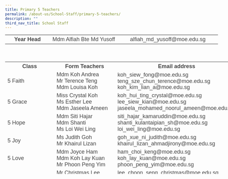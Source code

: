 ```yaml
---
title: Primary 5 Teachers
permalink: /about-us/School-Staff/primary-5-teachers/
description: ""
third_nav_title: School Staff
---
```

<table style="width: 699px; height: 73px;" class="iveo_table ives_tab_simple ive_eobj_center">

<tbody>

<tr>

<th style="width: 146px;"><font color="#444444" face="arial, sans-serif" size="4">Year Head</font></th>

<th style="width: 229px;"><span style="font-weight: normal;"><font color="#444444" face="arial, sans-serif" size="4">Mdm Alfiah&nbsp;Bte Md Yusoff</font></span></th>

<th style="width: 325px;"><font color="#444444" face="arial, sans-serif" size="4"><span style="font-weight: normal;">alfiah_md_yusoff@moe.edu.sg</span></font></th>

</tr>

</tbody>

</table>

<font size="4" face="arial, sans-serif"><span style="line-height: 107%;" lang="EN-SG"></span></font>

<table style="width: 797.312px; height: 370px;" class="ive_eobj_center iveo_table ives_tab_simple">

<tbody>

<tr>

<th style="width: 100px;"><font color="#444444" face="arial, sans-serif" size="4">Class</font></th>

<th style="width: 304px;"><font color="#444444" face="arial, sans-serif" size="4">Form Teachers</font></th>

<th style="width: 393px;"><font color="#444444" face="arial, sans-serif" size="4">Email address</font></th>

</tr>

<tr>

<td><font color="#444444" face="arial, sans-serif" size="4">5 Faith</font></td>

<td><font color="#444444" size="4" face="arial, sans-serif">Mdm Koh Andrea <br> <span style="line-height: 19.26px; line-height: 19.26px;" lang="EN-SG"></span><span style="" class="" lang="EN-SG"></span>Mr Terence Teng<br>Mdm Louisa Koh<span style="" class="" lang="EN-SG"></span></font></td>

<td><font color="#444444" size="4" face="arial, sans-serif">koh_siew_fong@moe.edu.sg teng_sze_chun_terence@moe.edu.sg<span style="line-height: 107%;" lang="EN-SG"><br>koh_kim_lian_a@moe.edu.sg</span><span style="line-height: 107%;" lang="EN-SG"></span></font></td>

</tr>

<tr>

<td><font color="#444444" face="arial, sans-serif" size="4">5 Grace</font></td>

<td><font color="#444444" size="4" face="arial, sans-serif">Miss Crystal Koh <br>Ms Esther Lee <br> Mdm Jaseela Ameen</font></td>

<td><font color="#444444" size="4" face="arial, sans-serif">koh_hui_ting_crystal@moe.edu.sg lee_siew_kian@moe.edu.sg<br>jaseela_mohamed_noorul_ameen@moe.edu.sg<span style="line-height: 107%;" lang="EN-SG"></span></font></td>

</tr>

<tr>

<td><font color="#444444" face="arial, sans-serif" size="4">5 Hope</font></td>

<td><font color="#444444" size="4" face="arial, sans-serif">Mdm Siti Hajar<br>Mdm Shanti <br>Ms Loi Wei Ling<span class="" lang="EN-SG"></span></font></td>

<td><font color="#444444" size="4" face="arial, sans-serif">siti_hajar_kamaruddin@moe.edu.sg<br>shanti_kulantaipian_sh@moe.edu.sg loi_wei_ling@moe.edu.sg</font></td>

</tr>

<tr>

<td><font color="#444444" face="arial, sans-serif" size="4">5 Joy</font></td>

<td><font color="#444444" size="4" face="arial, sans-serif">Ms Judith Goh<br> Mr Khairul Lizan</font></td>

<td><font color="#444444"><font size="4" face="arial, sans-serif">goh_xue_ni_judith@moe.edu.sg</font> <font face="arial, sans-serif" size="4">khairul_lizan_ahmadjirony@moe.edu.sg</font></font></td>

</tr>

<tr>

<td><font color="#444444" face="arial, sans-serif" size="4">5 Love</font></td>

<td><font color="#444444" size="4" face="arial, sans-serif"><span style="line-height: 107%;" lang="EN-SG"></span><span class="" lang="EN-SG"></span><span class="" lang="EN-SG"><span class="" lang="EN-SG">Mdm Joyce Ham<br>Mdm Koh Lay Kuan<br>Mr Phoon Peng Yim</span></span></font></td>

<td><font color="#444444" face="arial, sans-serif" size="4"><span style="line-height: 107%;" lang="EN-SG"></span>ham_choi_keng@moe.edu.sg<br>koh_lay_kuan@moe.edu.sg<br>phoon_peng_yim@moe.edu.sg</font></td>

</tr>

<tr>

<td><font color="#444444" face="arial, sans-serif" size="4">5 Patience</font></td>

<td><font color="#444444" size="4" face="arial, sans-serif"><span style="line-height: 107%;" lang="EN-SG"></span><span class="" lang="EN-SG">Mr Christmas Lee<br>Mdm Jasmin Quek</span> <span class="" lang="EN-SG"><br>Mdm Idayu Dewi<br> Mdm Illi Sakinah</span></font></td>

<td><font color="#444444" face="arial, sans-serif" size="4">lee_choon_seng_christmas@moe.edu.sg <br>quek_kah_hoon@moe.edu.sg<br>idayu_dewi_bt_juwari@moe.edu.sg<br>ili_sakinah_sarwan@moe.edu.sg</font></td>

</tr>

<tr>

<td><font color="#444444" face="arial, sans-serif" size="4">5 Wisdom&nbsp;&nbsp;&nbsp;&nbsp;&nbsp;&nbsp;&nbsp;&nbsp;&nbsp;&nbsp;&nbsp;&nbsp;&nbsp;&nbsp;&nbsp;&nbsp;</font></td>

<td><font color="#444444" size="4" face="arial, sans-serif">Ms Para Sambasivam <br>Ms&nbsp;Ling Yuan<br></font> <font size="4" face="arial, sans-serif">Mr Muhammad Azhari</font></td>

<td><font color="#444444" size="4" face="arial, sans-serif">parameswari_s_sambasivam@moe.edu.sg<br>ling_yuan@moe.edu.sg muhammad_azhari_shahri@moe.edu.sg&nbsp;&nbsp;&nbsp;&nbsp;</font></td>

<td></td>

<td></td>

</tr>

</tbody>

</table>